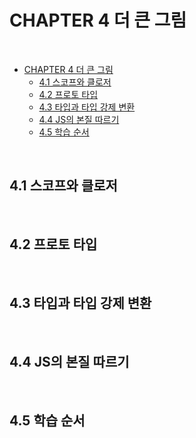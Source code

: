 # CHAPTER 4 더 큰 그림

<br>

- [CHAPTER 4 더 큰 그림](#chapter-4-더-큰-그림)
  - [4.1 스코프와 클로저](#41-스코프와-클로저)
  - [4.2 프로토 타입](#42-프로토-타입)
  - [4.3 타입과 타입 강제 변환](#43-타입과-타입-강제-변환)
  - [4.4 JS의 본질 따르기](#44-js의-본질-따르기)
  - [4.5 학습 순서](#45-학습-순서)

<br>

## 4.1 스코프와 클로저

<br>

## 4.2 프로토 타입

<br>

## 4.3 타입과 타입 강제 변환

<br>

## 4.4 JS의 본질 따르기

<br>

## 4.5 학습 순서
